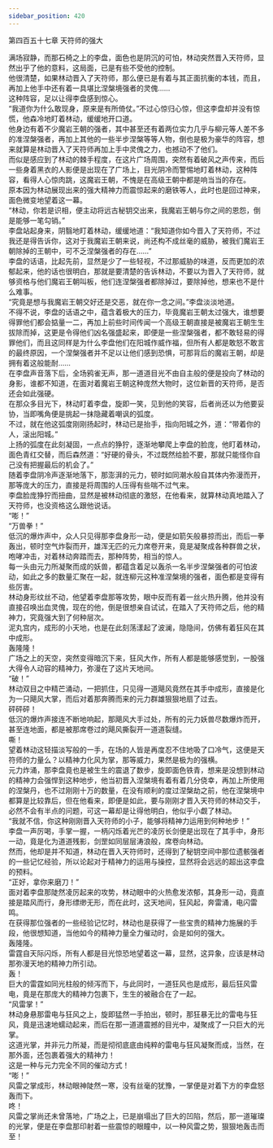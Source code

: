 ```yaml
---
sidebar_position: 420
---
```

 第四百五十七章 天符师的强大


满场寂静，而那石椅之上的李盘，面色也是阴沉的可怕，林动突然晋入天符师，显然出乎了他的意料，这局面，已是有些不受他的控制。  
他很清楚，如果林动晋入了天符师，那么便已是有着与其正面抗衡的本钱，而且，再加上他手中还有着一具堪比涅槃境强者的灵傀……  
这种阵容，足以让得李盘感到惊心。  
“我道你为什么敢现身，原来是有所倚仗。”不过心惊归心惊，但这李盘却并没有惊慌，他森冷地盯着林动，缓缓地开口道。  
他身边有着不少魔岩王朝的强者，其中甚至还有着两位实力几乎与柳元等人差不多的准涅槃强者，再加上其他的一些半步涅槃等等人物，倒也是极为豪华的阵容，想来就算是林动晋入了天符师再加上手中灵傀之力，也撼动不了他们。  
而似是感应到了林动的棘手程度，在这片广场周围，突然有着破风之声传来，而后一些身着黑衣的人影便是出现在了广场上，目光阴冷而警惕地盯着林动，这种阵容，看得人心惊肉跳，这魔岩王朝，不愧是在高级王朝中都是响当当的存在。  
原本因为林动展现出来的强大精神力而震惊起来的磨铁等人，此时也是回过神来，面色微变地望着这一幕。  
“林动，你若是识相，便主动将远古秘钥交出来，我魔岩王朝与你之间的恩怨，倒是能够一笔勾销。”  
李盘站起身来，阴翳地盯着林动，缓缓地道：“我知道你如今晋入了天符师，不过我还是得告诉你，这对于我魔岩王朝来说，尚还构不成丝毫的威胁，被我们魔岩王朝除掉的王朝中，可不乏涅槃强者的存在……”  
李盘的话语，比起先前，显然是少了一些轻视，不过那威胁的味道，反而更加的浓郁起来，他的话也很明白，那就是要清楚的告诉林动，不要以为晋入了天符师，就够资格与他们魔岩王朝叫板，他们连涅槃强者都除掉过，要除掉他，想来也不是什么难事。  
“究竟是想与我魔岩王朝交好还是交恶，就在你一念之间。”李盘淡淡地道。  
不得不说，李盘的话语之中，蕴含着极大的压力，毕竟魔岩王朝太过强大，谁想要得罪他们都会掂量一二，再加上前些时间传闻一个高级王朝直接是被魔岩王朝生生拔除而掉，这更是令得他们凶名强盛起来，即便是一些涅槃强者，都不敢轻易的得罪他们，而且这同样是为什么李盘他们在阳城作威作福，但所有人都是敢怒不敢言的最终原因，一个涅槃强者并不足以让他们感到恐惧，可那背后的魔岩王朝，却是拥有着这般能耐……  
在李盘声音落下后，全场鸦雀无声，那一道道目光不由自主般的便是投向了林动的身影，谁都不知道，在面对着魔岩王朝这种庞然大物时，这位新晋的天符师，是否还会如此强硬。  
在那众多目光下，林动盯着李盘，旋即一笑，见到他的笑容，后者尚还以为他要妥协，当即嘴角便是挑起一抹隐藏着嘲讽的弧度。  
不过，就在他这弧度刚刚扬起时，林动已是抬手，指向阳城之外，道：“带着你的人，滚出阳城。”  
上扬的弧度在此刻凝固，一点点的狰狞，逐渐地攀爬上李盘的脸庞，他盯着林动，面色青红交替，而后森然道：“好硬的骨头，不过既然给脸不要，那就只能怪你自己没有把握最后的机会了。”  
随着李盘阴冷声逐渐地落下，那澎湃的元力，顿时如同潮水般自其体内弥漫而开，那等庞大的压力，直接是将周围的人压得有些喘不过气来。  
李盘脸庞狰狞而扭曲，显然是被林动彻底的激怒，在他看来，就算林动真地踏入了天符师，也没资格这么跟他说话。  
“嘭！”  
“万兽拳！”  
低沉的爆炸声中，众人只见得那李盘身形一动，便是如箭矢般暴掠而出，而后一拳轰出，顿时空气炸裂而开，雄浑无匹的元力席卷开来，竟是凝聚成各种群兽之状，咆哮冲击，对着林动奔踏而去，那种阵势，相当的惊人。  
每一头由元力所凝聚而成的妖兽，都蕴含着足以轰杀一名半步涅槃强者的可怕波动，如此之多的数量汇聚在一起，就连柳元这种准涅槃境的强者，面色都是变得有些厉害。  
林动身形纹丝不动，他望着李盘那等攻势，眼中反而有着一丝火热升腾，他并没有直接召唤出血灵傀，现在的他，倒是很想亲自试试，在踏入了天符师之后，他的精神力，究竟强大到了何种层次。  
泥丸宫内，成形的小天地，也是在此刻荡漾起了波澜，隐隐间，仿佛有着狂风在其中成形。  
轰隆隆！  
广场之上的天空，突然变得暗沉下来，狂风大作，所有人都是能够感觉到，一股强大得令人动容的精神力，弥漫在了这片天地间。  
“破！”  
林动双目之中精芒涌动，一把抓住，只见得一道飓风竟然在其手中成形，直接是化为一只飓风大掌，而后对着那奔腾而来的元力群雄狠狠地扇了过去。  
砰砰砰！  
低沉的爆炸声接连不断地响起，那飓风大手过处，所有的元力妖兽尽数爆炸而开，甚至连地面，都是被那席卷过的飓风撕裂开一道道裂缝。  
嘶！  
望着林动这轻描淡写般的一手，在场的人皆是再度忍不住地吸了口冷气，这便是天符师的力量么？以精神力化风为掌，那等威力，果然是极为的强横。  
元力炸涌，那李盘竟也是被生生的震退了数步，旋即面色铁青，想来是没想到林动的精神力会强悍到这种地步，他当初晋入涅槃境有着有着几分侥幸，再加上所使用的涅槃丹，也不过刚刚十万的数量，在没有顺利的度过涅槃劫之前，他在涅槃境中都算是比较靠后，但在他看来，即便是如此，要与刚刚才晋入天符师的林动交手，必然不会有半点的问题，可这一幕却是让得他明白，他似乎小觑了林动。  
“我就不信，你这种刚刚晋入天符师的小子，能够将精神力运用到何种地步！”  
李盘一声厉喝，手掌一握，一柄闪烁着光芒的凌厉长剑便是出现在了其手中，身形一动，竟是化为道道残影，剑罡如同层层涛浪般，席卷向林动。  
然而，他却是并不知道，林动在晋入天符师时，还得到了秘钥空间中那位遗骸强者的一些记忆经验，所以论起对于精神力的运用与操控，显然将会远远的超出这李盘的预料。  
“正好，拿你来磨刀！”  
面对着李盘那陡然凌厉起来的攻势，林动眼中的火热愈发浓郁，其身形一动，竟直接是踏风而行，身形缥缈无形，而在此时，这天地间，狂风起，奔雷涌，电闪雷鸣。  
在获得那位强者的一些经验记忆时，林动也是获得了一些宝贵的精神力施展的手段，他很想知道，当他如今的精神力量全力催动时，会是如何的强大。  
轰隆隆。  
雷霆自天际闪烁，所有人都是目光惊恐地望着这一幕，显然，这异象，应该是林动那弥漫天地的精神力所引动。  
轰！  
巨大的雷霆如同光柱般的倾泻而下，与此同时，一道狂风也是成形，最后狂风雷电，竟是在那庞大的精神力包裹下，生生的被融合在了一起。  
“风雷掌！”  
林动身悬那雷电与狂风之上，旋即猛然一手拍出，顿时，那狂暴无比的雷电与狂风，竟是迅速地蠕动起来，而后在那一道道震撼的目光中，凝聚成了一只巨大的光掌。  
这道光掌，并非元力所凝，而是彻彻底底由纯粹的雷电与狂风凝聚而成，当然，在那外面，还包裹着强大的精神力！  
这是一种与元力完全不同的催动方式！  
“嘭！”  
风雷之掌成形，林动眼神陡然一寒，没有丝毫的犹豫，一掌便是对着下方的李盘怒轰而下。  
咚！  
风雷之掌尚还未曾落地，广场之上，已是崩塌出了巨大的凹陷，然后，那一道璀璨的光掌，便是在李盘那印射着一些震惊的眼瞳中，以一种风雷之势，狠狠地轰击而至！  
  
  
